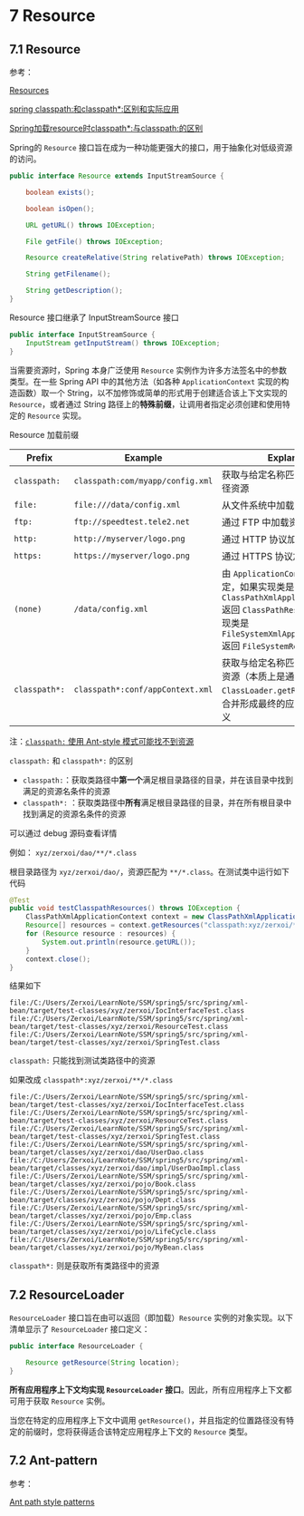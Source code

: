 # 7 Resource


## 7.1 Resource

参考：

[Resources](https://docs.spring.io/spring-framework/docs/current/reference/html/core.html#resources)

[spring classpath:和classpath*:区别和实际应用](https://blog.csdn.net/qq_30038111/article/details/82116559)

[Spring加载resource时classpath*:与classpath:的区别](https://blog.csdn.net/kkdelta/article/details/5507799)

Spring的 `Resource` 接口旨在成为一种功能更强大的接口，用于抽象化对低级资源的访问。

```java
public interface Resource extends InputStreamSource {

    boolean exists();

    boolean isOpen();

    URL getURL() throws IOException;

    File getFile() throws IOException;

    Resource createRelative(String relativePath) throws IOException;

    String getFilename();

    String getDescription();
}
```

Resource 接口继承了 InputStreamSource 接口

```java
public interface InputStreamSource {
    InputStream getInputStream() throws IOException;
}
```

当需要资源时，Spring 本身广泛使用 `Resource` 实例作为许多方法签名中的参数类型。在一些 Spring API 中的其他方法（如各种 `ApplicationContext` 实现的构造函数）取一个 String，以不加修饰或简单的形式用于创建适合该上下文实现的 `Resource`，或者通过 String 路径上的**特殊前缀**，让调用者指定必须创建和使用特定的 `Resource` 实现。

Resource 加载前缀

|Prefix|Example|Explanation|
|------|-------|-----------|
|`classpath:`|`classpath:com/myapp/config.xml`|获取与给定名称匹配的第一个类路径资源|
|`file:`|`file:///data/config.xml`|从文件系统中加载资源|
|`ftp:`|`ftp://speedtest.tele2.net`|通过 FTP 中加载资源|
|`http:`|`http://myserver/logo.png`|通过 HTTP 协议加载资源|
|`https:`|`https://myserver/logo.png`|通过 HTTPS 协议加载资源|
|`(none)`|`/data/config.xml`|由 `ApplicationContext` 的实现类决定，如果实现类是 `ClassPathXmlApplicationContext` 返回 `ClassPathResource`；如果实现类是 `FileSystemXmlApplicationContext` 返回 `FileSystemResource`等|
|`classpath*:`|`classpath*:conf/appContext.xml`|获取与给定名称匹配的所有类路径资源（本质上是通过调用 `ClassLoader.getResources`），然后合并形成最终的应用程序上下文定义|


注：[`classpath:` 使用 Ant-style 模式可能找不到资源](https://docs.spring.io/spring-framework/docs/current/reference/html/core.html#resources-wildcards-in-path-other-stuff)

`classpath:` 和 `classpath*:` 的区别

- `classpath:`：获取类路径中**第一个**满足根目录路径的目录，并在该目录中找到满足的资源名条件的资源
- `classpath*:` ：获取类路径中**所有**满足根目录路径的目录，并在所有根目录中找到满足的资源名条件的资源

可以通过 debug 源码查看详情

例如： `xyz/zerxoi/dao/**/*.class`

根目录路径为 `xyz/zerxoi/dao/`，资源匹配为 `**/*.class`。在测试类中运行如下代码

```java
@Test
public void testClasspathResources() throws IOException {
    ClassPathXmlApplicationContext context = new ClassPathXmlApplicationContext("bean.xml");
    Resource[] resources = context.getResources("classpath:xyz/zerxoi/**/*.class");
    for (Resource resource : resources) {
        System.out.println(resource.getURL());
    }
    context.close();
}
```

结果如下

```
file:/C:/Users/Zerxoi/LearnNote/SSM/spring5/src/spring/xml-bean/target/test-classes/xyz/zerxoi/IocInterfaceTest.class
file:/C:/Users/Zerxoi/LearnNote/SSM/spring5/src/spring/xml-bean/target/test-classes/xyz/zerxoi/ResourceTest.class
file:/C:/Users/Zerxoi/LearnNote/SSM/spring5/src/spring/xml-bean/target/test-classes/xyz/zerxoi/SpringTest.class
```

`classpath:`  只能找到测试类路径中的资源

如果改成 `classpath*:xyz/zerxoi/**/*.class`

```
file:/C:/Users/Zerxoi/LearnNote/SSM/spring5/src/spring/xml-bean/target/test-classes/xyz/zerxoi/IocInterfaceTest.class
file:/C:/Users/Zerxoi/LearnNote/SSM/spring5/src/spring/xml-bean/target/test-classes/xyz/zerxoi/ResourceTest.class
file:/C:/Users/Zerxoi/LearnNote/SSM/spring5/src/spring/xml-bean/target/test-classes/xyz/zerxoi/SpringTest.class
file:/C:/Users/Zerxoi/LearnNote/SSM/spring5/src/spring/xml-bean/target/classes/xyz/zerxoi/dao/UserDao.class
file:/C:/Users/Zerxoi/LearnNote/SSM/spring5/src/spring/xml-bean/target/classes/xyz/zerxoi/dao/impl/UserDaoImpl.class
file:/C:/Users/Zerxoi/LearnNote/SSM/spring5/src/spring/xml-bean/target/classes/xyz/zerxoi/pojo/Book.class
file:/C:/Users/Zerxoi/LearnNote/SSM/spring5/src/spring/xml-bean/target/classes/xyz/zerxoi/pojo/Dept.class
file:/C:/Users/Zerxoi/LearnNote/SSM/spring5/src/spring/xml-bean/target/classes/xyz/zerxoi/pojo/Emp.class
file:/C:/Users/Zerxoi/LearnNote/SSM/spring5/src/spring/xml-bean/target/classes/xyz/zerxoi/pojo/LifeCycle.class
file:/C:/Users/Zerxoi/LearnNote/SSM/spring5/src/spring/xml-bean/target/classes/xyz/zerxoi/pojo/MyBean.class
```

`classpath*:` 则是获取所有类路径中的资源

## 7.2 ResourceLoader

`ResourceLoader` 接口旨在由可以返回（即加载）`Resource` 实例的对象实现。以下清单显示了 `ResourceLoader` 接口定义：

```java
public interface ResourceLoader {

    Resource getResource(String location);
}
```

**所有应用程序上下文均实现 `ResourceLoader` 接口**。因此，所有应用程序上下文都可用于获取 `Resource` 实例。

当您在特定的应用程序上下文中调用 `getResource()`，并且指定的位置路径没有特定的前缀时，您将获得适合该特定应用程序上下文的 `Resource` 类型。

## 7.2 Ant-pattern

参考：

[Ant path style patterns](https://stackoverflow.com/questions/2952196/ant-path-style-patterns)

